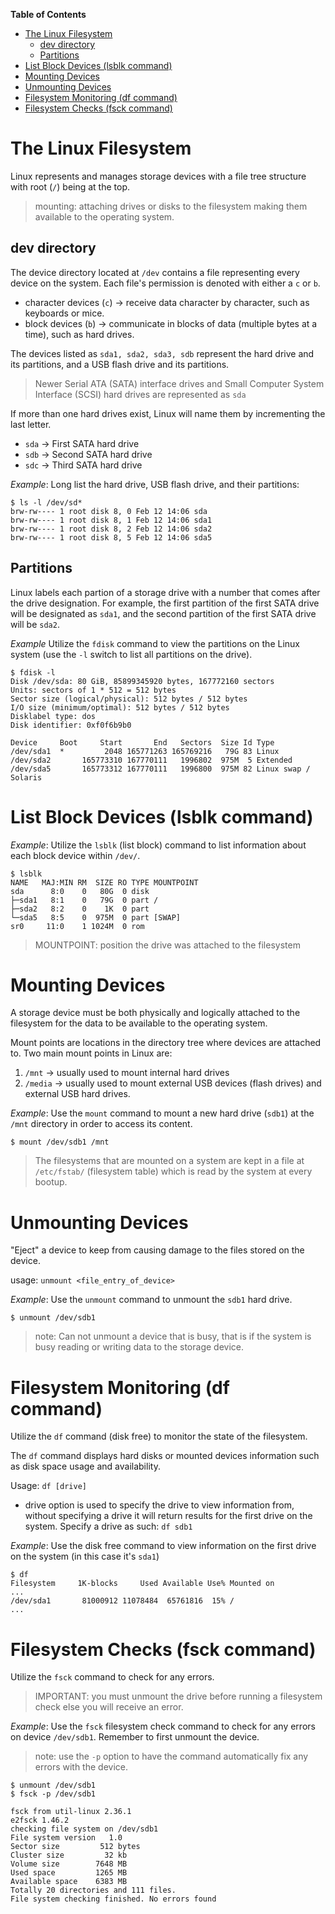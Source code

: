 **Table of Contents**
- [The Linux Filesystem](#the-linux-filesystem)
  - [dev directory](#dev-directory)
  - [Partitions](#partitions)
- [List Block Devices (lsblk command)](#list-block-devices-lsblk-command)
- [Mounting Devices](#mounting-devices)
- [Unmounting Devices](#unmounting-devices)
- [Filesystem Monitoring (df command)](#filesystem-monitoring-df-command)
- [Filesystem Checks (fsck command)](#filesystem-checks-fsck-command)


# The Linux Filesystem
Linux represents and manages storage devices with a file tree structure with root (`/`) being at the top.

> mounting: attaching drives or disks to the filesystem making them available to the operating system.

## dev directory
The device directory located at `/dev` contains a file representing every device on the system. Each file's permission is denoted with either a `c` or `b`.
- character devices (`c`) ->  receive data character by character, such as keyboards or mice.
- block devices (`b`) -> communicate  in blocks of data (multiple bytes at a time), such as hard drives.

The devices listed as `sda1, sda2, sda3, sdb` represent the hard drive and its partitions, and a USB flash drive and its partitions.

> Newer Serial ATA (SATA) interface drives and Small Computer System Interface (SCSI) hard drives are represented as `sda`

If more than one hard drives exist, Linux will name them by incrementing the last letter.
- `sda` -> First SATA hard drive
- `sdb` -> Second SATA hard drive
- `sdc` -> Third SATA hard drive

*Example*: Long list the hard drive, USB flash drive, and their partitions:
```shell
$ ls -l /dev/sd*  
brw-rw---- 1 root disk 8, 0 Feb 12 14:06 sda
brw-rw---- 1 root disk 8, 1 Feb 12 14:06 sda1
brw-rw---- 1 root disk 8, 2 Feb 12 14:06 sda2
brw-rw---- 1 root disk 8, 5 Feb 12 14:06 sda5
```

## Partitions
Linux labels each partion of a storage drive with a number that comes after the drive designation. For example, the first partition of the first SATA drive will be designated as `sda1`, and the second partition of the first SATA drive will be `sda2`.

*Example* Utilize the `fdisk` command to view the partitions on the Linux system (use the `-l`  switch to list all partitions on the drive).
```shell
$ fdisk -l                                                                    
Disk /dev/sda: 80 GiB, 85899345920 bytes, 167772160 sectors  
Units: sectors of 1 * 512 = 512 bytes
Sector size (logical/physical): 512 bytes / 512 bytes
I/O size (minimum/optimal): 512 bytes / 512 bytes
Disklabel type: dos
Disk identifier: 0xf0f6b9b0

Device     Boot     Start       End   Sectors  Size Id Type
/dev/sda1  *         2048 165771263 165769216   79G 83 Linux
/dev/sda2       165773310 167770111   1996802  975M  5 Extended
/dev/sda5       165773312 167770111   1996800  975M 82 Linux swap / Solaris
```


# List Block Devices (lsblk command)
*Example*: Utilize the `lsblk` (list block) command to list information about each block device within `/dev/`.
```shell
$ lsblk         
NAME   MAJ:MIN RM  SIZE RO TYPE MOUNTPOINT
sda      8:0    0   80G  0 disk 
├─sda1   8:1    0   79G  0 part /
├─sda2   8:2    0    1K  0 part 
└─sda5   8:5    0  975M  0 part [SWAP]
sr0     11:0    1 1024M  0 rom
```
> MOUNTPOINT: position the drive was attached to the filesystem

# Mounting Devices
A storage device must be both physically and logically attached to the filesystem for the data to be available to the operating system. 

Mount points are locations in the directory tree where devices are attached to. Two main mount points in Linux are:
1. `/mnt` -> usually used to mount internal hard drives
2. `/media` -> usually used to mount external USB devices (flash drives) and external USB hard drives.

*Example*: Use the `mount` command to mount a new hard drive (`sdb1`) at the `/mnt` directory in order to access its content.
```shell
$ mount /dev/sdb1 /mnt
```
> The filesystems that are mounted on a system are kept in a file at `/etc/fstab/` (filesystem table) which is read by the system at every bootup.

# Unmounting Devices
"Eject" a device to keep from causing damage to the files stored on the device.

usage: `unmount <file_entry_of_device>`

*Example*: Use the `unmount` command to unmount  the `sdb1` hard drive.
```shell
$ unmount /dev/sdb1
```
> note: Can not unmount a device that is busy, that is if the system is busy reading or writing data to the storage device.


# Filesystem Monitoring (df command)
Utilize the `df` command (disk free) to monitor the state of the filesystem.

The `df` command displays hard disks or mounted devices information such as disk space usage and availability.

Usage: `df [drive]`
- drive option is used to specify the drive to view information from, without specifying a drive it will return results for the first drive on the system. Specify a drive as such: `df sdb1`

*Example*: Use the disk free command to view information on the first drive on the system (in this case it's `sda1`)
```shell
$ df
Filesystem     1K-blocks     Used Available Use% Mounted on
...
/dev/sda1       81000912 11078484  65761816  15% /
...
```

# Filesystem Checks (fsck command)
Utilize the `fsck` command to check for any errors.

> IMPORTANT: you must unmount the drive before running a filesystem check else you will receive an error.

*Example*: Use the `fsck` filesystem check command to check for any errors on device `/dev/sdb1`. Remember to first unmount the device.
> note: use the `-p` option to have the command automatically fix any errors with the device.
```shell
$ unmount /dev/sdb1
$ fsck -p /dev/sdb1

fsck from util-linux 2.36.1
e2fsck 1.46.2
checking file system on /dev/sdb1
File system version   1.0
Sector size         512 bytes
Cluster size         32 kb
Volume size        7648 MB
Used space         1265 MB
Available space    6383 MB
Totally 20 directories and 111 files.
File system checking finished. No errors found
```